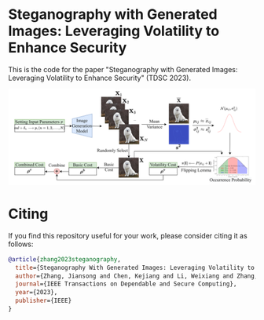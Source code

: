 # Steganography with Generated Images: Leveraging Volatility to Enhance Security

This is the code for the paper "Steganography with Generated Images: Leveraging Volatility to Enhance Security" (TDSC 2023).


![framework](framework.png)

# Citing

If you find this repository useful for your work, please consider citing it as follows:

```bibtex
@article{zhang2023steganography,
  title={Steganography With Generated Images: Leveraging Volatility to Enhance Security},
  author={Zhang, Jiansong and Chen, Kejiang and Li, Weixiang and Zhang, Weiming and Yu, Nenghai},
  journal={IEEE Transactions on Dependable and Secure Computing},
  year={2023},
  publisher={IEEE}
}
```
